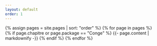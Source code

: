 ```yaml
---
layout: default
order: 1
---
```


{% assign pages = site.pages | sort: "order" %}
{% for page in pages %}
  {% if page.chapitre or page.package == "Conge" %}
    {{- page.content | markdownify -}}
  {% endif %}
{% endfor %}
